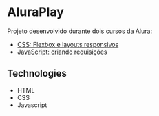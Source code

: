 # AluraPlay

<p>
  Projeto desenvolvido durante dois cursos da Alura:
</p>

<ul>
  <li>
    <a href="https://www.alura.com.br/curso-online-html-css-responsividade-mobile-first" rel="noopener noreferrer" target="_blank">
    CSS: Flexbox e layouts responsivos
    </a>
  </li>

  <li>
    <a href="https://www.alura.com.br/curso-online-javascript-criando-requisicoes" rel="noopener noreferrer" target="_blank">
    JavaScript: criando requisições
    </a>
  </li>
  
</ul>

## Technologies

- HTML
- CSS
- Javascript

<!-- ## Deployment

<p>Link to the page:
<a href=""
rel="noopener noreferrer" target="_blank">Alura Play</a>
</p> -->
